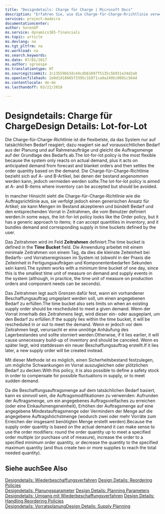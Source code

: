 ```yaml
---
title: "Designdetails: Charge für Charge | Microsoft Docs"
description: "Erfahren Sie, wie die Charge-für-Charge-Rrichtlinie verwendet wird, um die Bestellmenge auf Grundlage von Bedarf abzustimmen."
services: project-madeira
documentationcenter: 
author: SorenGP
ms.service: dynamics365-financials
ms.topic: article
ms.devlang: na
ms.tgt_pltfrm: na
ms.workload: na
ms.search.keywords: 
ms.date: 07/01/2017
ms.author: sgroespe
ms.translationtype: HT
ms.sourcegitcommit: 2c13559bb3dc44cdb61697f5135c5b931e34d2a8
ms.openlocfilehash: 2e0d1d18685f3395c31071ca9a2495c0091c564d
ms.contentlocale: de-de
ms.lasthandoff: 03/22/2018

---
```

# <a name="design-details-lot-for-lot"></a><span data-ttu-id="5847b-103">Designdetails: Charge für Charge</span><span class="sxs-lookup"><span data-stu-id="5847b-103">Design Details: Lot-for-Lot</span></span>
<span data-ttu-id="5847b-104">Die Charge-für-Charge-Richtlinie ist die flexibelste, da das System nur auf tatsächlichen Bedarf reagiert; dazu reagiert sie auf voraussichtlichen Bedarf aus der Planung und auf Rahmenaufträge und gleicht die Auftragsmenge auf der Grundlage des Bedarfs ab.</span><span class="sxs-lookup"><span data-stu-id="5847b-104">The lot-for-lot policy is the most flexible because the system only reacts on actual demand, plus it acts on anticipated demand from forecast and blanket orders and then settles the order quantity based on the demand.</span></span> <span data-ttu-id="5847b-105">Die Charge-für-Charge-Richtlinie bezieht sich auf A- und B-Artikel, bei denen der bestand angenommen werden kann, jedoch vermieden werden sollte.</span><span class="sxs-lookup"><span data-stu-id="5847b-105">The lot-for-lot policy is aimed at A- and B-items where inventory can be accepted but should be avoided.</span></span>  
  
<span data-ttu-id="5847b-106">In mancher Hinsicht sieht die Charge-für-Charge-Richtlinie wie die Auftragsrichtlinie aus, sie verfolgt jedoch einen generischen Ansatz für Artikel; sie kann Mengen im Bestand akzeptieren und bündelt Bedarf und den entsprechenden Vorrat in Zeitrahmen, die vom Benutzer definiert werden.</span><span class="sxs-lookup"><span data-stu-id="5847b-106">In some ways, the lot-for-lot policy looks like the Order policy, but it has a generic approach to items; it can accept quantities in inventory, and it bundles demand and corresponding supply in time buckets defined by the user.</span></span>  
  
<span data-ttu-id="5847b-107">Das Zeitrahmen wird im Feld **Zeitrahmen** definiert.</span><span class="sxs-lookup"><span data-stu-id="5847b-107">The time bucket is defined in the **Time Bucket** field.</span></span> <span data-ttu-id="5847b-108">Die Anwendung arbeitet mit einem minimale Zeitrahmen von einem Tag, da dies die kleinste Zeiteinheit bei Bedarfs- und Vorratsereignissen im System ist (obwohl in der Praxis die Zeiteinheit in Fertigungsaufträgen und Komponentenbedarfen Sekunden sein kann).</span><span class="sxs-lookup"><span data-stu-id="5847b-108">The system works with a minimum time bucket of one day, since this is the smallest time unit of measure on demand and supply events in the system (although, in practice, the time unit of measure on production orders and component needs can be seconds).</span></span>  
  
<span data-ttu-id="5847b-109">Das Zeitrahmen legt auch Grenzen dafür fest, wann ein vorhandener Beschaffungsauftrag umgeplant werden soll, um einen angegebenen Bedarf zu erfüllen.</span><span class="sxs-lookup"><span data-stu-id="5847b-109">The time bucket also sets limits on when an existing supply order should be rescheduled to meet a given demand.</span></span> <span data-ttu-id="5847b-110">Wenn der Vorrat innerhalb des Zeitrahmens liegt, wird dieser ein- oder ausgeplant, um den Bedarf zu erfüllen.</span><span class="sxs-lookup"><span data-stu-id="5847b-110">If the supply lies within the time bucket, it will be rescheduled in or out to meet the demand.</span></span> <span data-ttu-id="5847b-111">Wenn er jedoch vor dem Zeitrahmen liegt, verursacht er eine unnötige Anhäufung des Lagerbestandes und sollte storniert werden.</span><span class="sxs-lookup"><span data-stu-id="5847b-111">Otherwise, if it lies earlier, it will cause unnecessary build-up of inventory and should be canceled.</span></span> <span data-ttu-id="5847b-112">Wenn es später liegt, wird stattdessen ein neuer Beschaffungsauftrag erstellt.</span><span class="sxs-lookup"><span data-stu-id="5847b-112">If it lies later, a new supply order will be created instead.</span></span>  
  
<span data-ttu-id="5847b-113">Mit dieser Methode ist es möglich, einen Sicherheitsbestand festzulegen, um mögliche Schwankungen im Vorrat auszugleichen oder plötzlichen Bedarf zu decken.</span><span class="sxs-lookup"><span data-stu-id="5847b-113">With this policy, it is also possible to define a safety stock in order to compensate for possible fluctuations in supply, or to meet sudden demand.</span></span>  
  
<span data-ttu-id="5847b-114">Da die Beschaffungsauftragsmenge auf dem tatsächlichen Bedarf basiert, kann es sinnvoll sein, die Auftragsmodifikationen zu verwenden: Aufrunden der Auftragsmenge, um ein angegebenes Auftragsvielfaches zu erreichen (oder eine Einkaufsmengeneinheit), Erhöhen der Auftragsmenge auf eine angegebene Mindestauftragsmenge oder Vermindern der Menge auf die angegebene Auftragshöchstmenge (wodurch zwei oder mehr Vorräte zum Erreichen der insgesamt benötigten Menge erstellt werden).</span><span class="sxs-lookup"><span data-stu-id="5847b-114">Because the supply order quantity is based on the actual demand it can make sense to use the order modifiers: round the order quantity up to meet a specified order multiple (or purchase unit of measure), increase the order to a specified minimum order quantity, or decrease the quantity to the specified maximum quantity (and thus create two or more supplies to reach the total needed quantity).</span></span>  
  
## <a name="see-also"></a><span data-ttu-id="5847b-115">Siehe auch</span><span class="sxs-lookup"><span data-stu-id="5847b-115">See Also</span></span>  
<span data-ttu-id="5847b-116">[Designdetails: Wiederbeschaffungsverfahren](design-details-reordering-policies.md) </span><span class="sxs-lookup"><span data-stu-id="5847b-116">[Design Details: Reordering Policies](design-details-reordering-policies.md) </span></span>  
<span data-ttu-id="5847b-117">[Designdetails: Planungsparameter](design-details-planning-parameters.md) </span><span class="sxs-lookup"><span data-stu-id="5847b-117">[Design Details: Planning Parameters](design-details-planning-parameters.md) </span></span>  
<span data-ttu-id="5847b-118">[Designdetails: Umgang mit Wiederbeschaffungsverfahren](design-details-handling-reordering-policies.md) </span><span class="sxs-lookup"><span data-stu-id="5847b-118">[Design Details: Handling Reordering Policies](design-details-handling-reordering-policies.md) </span></span>  
[<span data-ttu-id="5847b-119">Designdetails: Vorratsplanung</span><span class="sxs-lookup"><span data-stu-id="5847b-119">Design Details: Supply Planning</span></span>](design-details-supply-planning.md)
